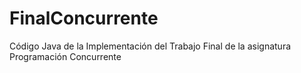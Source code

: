 FinalConcurrente
================

Código Java de la Implementación del Trabajo Final de la asignatura Programación Concurrente
